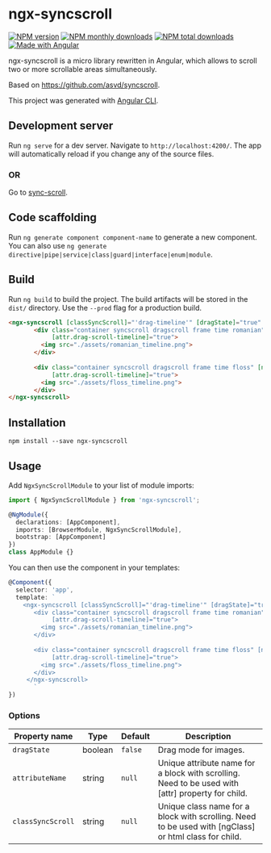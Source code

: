 # ngx-syncscroll

[![NPM version](https://img.shields.io/npm/v/ngx-syncscroll.svg?style=flat)](https://www.npmjs.com/package/ngx-syncscroll) [![NPM monthly downloads](https://img.shields.io/npm/dm/ngx-syncscroll.svg?style=flat)](https://npmjs.org/package/ngx-syncscroll)  [![NPM total downloads](https://img.shields.io/npm/dt/ngx-syncscroll.svg?style=flat)](https://npmjs.org/package/ngx-syncscroll) [![Made with Angular](https://img.shields.io/badge/Made%20with-Angular-E13137.svg)](https://angular.io)

ngx-syncscroll is a micro library rewritten in Angular, which allows to scroll two or more scrollable areas simultaneously.

Based on https://github.com/asvd/syncscroll.

This project was generated with [Angular CLI](https://github.com/angular/angular-cli).

## Development server

Run `ng serve` for a dev server. Navigate to `http://localhost:4200/`. The app will automatically reload if you change any of the source files.

### OR

Go to [sync-scroll](https://sezmars.github.io/syncscroll/).

## Code scaffolding

Run `ng generate component component-name` to generate a new component. You can also use `ng generate directive|pipe|service|class|guard|interface|enum|module`.

## Build

Run `ng build` to build the project. The build artifacts will be stored in the `dist/` directory. Use the `--prod` flag for a production build.

```HTML
<ngx-syncscroll [classSyncScroll]="'drag-timeline'" [dragState]="true" [attributeName]="'drag-scroll-timeline'">
       <div class="container syncscroll dragscroll frame time romanian" [ngClass]="'drag-timeline'"
            [attr.drag-scroll-timeline]="true">
         <img src="./assets/romanian_timeline.png">
       </div>
   
       <div class="container syncscroll dragscroll frame time floss" [ngClass]="'drag-timeline'"
            [attr.drag-scroll-timeline]="true">
         <img src="./assets/floss_timeline.png">
       </div>
</ngx-syncscroll>
```

## Installation

```shell
npm install --save ngx-syncscroll
```

## Usage

Add `NgxSyncScrollModule` to your list of module imports:

```typescript
import { NgxSyncScrollModule } from 'ngx-syncscroll';

@NgModule({
  declarations: [AppComponent],
  imports: [BrowserModule, NgxSyncScrollModule],
  bootstrap: [AppComponent]
})
class AppModule {}
```

You can then use the component in your templates:

```typescript
@Component({
  selector: 'app',
  template: `
    <ngx-syncscroll [classSyncScroll]="'drag-timeline'" [dragState]="true" [attributeName]="'drag-scroll-timeline'">
       <div class="container syncscroll dragscroll frame time romanian" [ngClass]="'drag-timeline'"
            [attr.drag-scroll-timeline]="true">
         <img src="./assets/romanian_timeline.png">
       </div>
   
       <div class="container syncscroll dragscroll frame time floss" [ngClass]="'drag-timeline'"
            [attr.drag-scroll-timeline]="true">
         <img src="./assets/floss_timeline.png">
       </div>
     </ngx-syncscroll>
       `
})
```

### Options

| Property name | Type | Default | Description |
| ------------- | ---- | ------- | ----------- |
| `dragState` | boolean | `false` | Drag mode for images. |
| `attributeName` | string | `null` | Unique attribute name for a block with scrolling. Need to be used with [attr] property for child. |
| `classSyncScroll` | string | `null` | Unique class name for a block with scrolling. Need to be used with [ngClass] or html class for child. |

